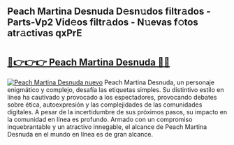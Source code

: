 ## Peach Martina Desnuda D𝚎sn𝚞dos filtr𝚊dos - Parts-Vp2 Vid𝚎os filtr𝚊dos - N𝚞evas f𝚘tos atr𝚊ctivas qxPrE

# <h2><a href="http://mb8itq.tromn.icu/?c=Peach+Martina+Desnuda">🔗👉👉👉 Peach Martina Desnuda 🔗🔗</a></h2>

[![Peach Martina Desnuda nuevo](https://i.imgur.com/pEAQMta.gif)](http://mb8itq.tromn.icu/?c=Peach+Martina+Desnuda)
Peach Martina Desnuda, un personaje enigmático y complejo, desafía las etiquetas simples. Su distintivo estilo en línea ha cautivado y provocado a los espectadores, provocando debates sobre ética, autoexpresión y las complejidades de las comunidades digitales. A pesar de la incertidumbre de sus próximos pasos, su impacto en la comunidad en línea es profundo. Armado con un compromiso inquebrantable y un atractivo innegable, el alcance de Peach Martina Desnuda en el mundo en línea es de gran alcance.
